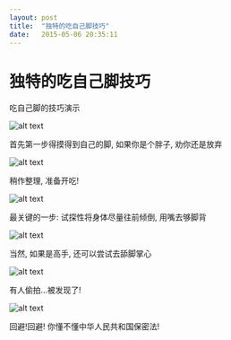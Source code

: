 ```yaml
---
layout: post
title:  "独特的吃自己脚技巧"
date:   2015-05-06 20:35:11
---
```

独特的吃自己脚技巧
=======

吃自己脚的技巧演示

![alt text][1]

首先第一步得摸得到自己的脚, 如果你是个胖子, 劝你还是放弃

![alt text][2]

稍作整理, 准备开吃!

![alt text][3]

最关键的一步: 试探性将身体尽量往前倾倒, 用嘴去够脚背

![alt text][4]

当然, 如果是高手, 还可以尝试去舔脚掌心

![alt text][5]

有人偷拍...被发现了!

![alt text][6]

回避!回避! 你懂不懂中华人民共和国保密法!


  [1]: https://6d6f-moxigan-1259722256.tcb.qcloud.la/xy/be23dafc.jpg
  [2]: https://6d6f-moxigan-1259722256.tcb.qcloud.la/xy/3d8642a6.jpg
  [3]: https://6d6f-moxigan-1259722256.tcb.qcloud.la/xy/60e93d99.jpg
  [4]: https://6d6f-moxigan-1259722256.tcb.qcloud.la/xy/6d4c29b2.jpg
  [5]: https://6d6f-moxigan-1259722256.tcb.qcloud.la/xy/1b319699.jpg
  [6]: https://6d6f-moxigan-1259722256.tcb.qcloud.la/xy/efa05f43.jpg